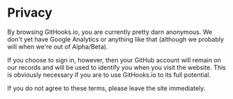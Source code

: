 # Privacy
By browsing GitHooks.io, you are currently pretty darn anonymous. We don't yet have Google Analytics or anything like that (although we probably will when we're out of Alpha/Beta).

If you choose to sign in, however, then your GitHub account will remain on our records and will be used to identify you when you visit the website. This is obviously necessary if you are to use GitHooks.io to its full potential.

If you do not agree to these terms, please leave the site immediately.

